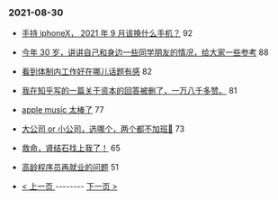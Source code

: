 ### 2021-08-30 
- [手持 iphoneX， 2021 年 9 月该换什么手机？](https://www.v2ex.com/t/798768) 92
- [今年 30 岁，讲讲自己和身边一些同学朋友的情况，给大家一些参考](https://www.v2ex.com/t/798851) 88
- [看到体制内工作好在哪儿话题有感](https://www.v2ex.com/t/798726) 82
- [我在知乎写的一篇关于资本的回答被删了，一万八千多赞。](https://www.v2ex.com/t/798772) 81
- [apple music 太棒了](https://www.v2ex.com/t/798790) 77
- [大公司 or 小公司，选哪个，两个都不加班🤣](https://www.v2ex.com/t/798789) 73
- [救命，肾结石找上我了！](https://www.v2ex.com/t/798885) 65
- [高龄程序员再就业的问题](https://www.v2ex.com/t/798728) 51 

- [ < 上一页 ](https://github.com/able8/v2ex-hot-record/blob/master/2021-08-29.md) -------- [ 下一页 > ](https://github.com/able8/v2ex-hot-record/blob/master/2021-08-31.md)